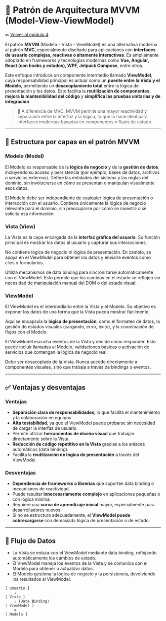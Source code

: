 # 🧱 Patrón de Arquitectura MVVM (Model-View-ViewModel)

🔙 [Volver al módulo 4](../summary.md)

El patrón **MVVM** (Modelo - Vista - ViewModel) es una alternativa moderna al patrón **MVC**, especialmente diseñado para aplicaciones con **interfaces de usuario complejas, reactivas o altamente interactivas**. Es ampliamente adoptado en frameworks y tecnologías modernas como **Vue, Angular, React (con hooks y estados), WPF, Jetpack Compose**, entre otros.

Este enfoque introduce un componente intermedio llamado **ViewModel**, cuya responsabilidad principal es actuar como un **puente entre la Vista y el Modelo**, permitiendo un **desacoplamiento total** entre la lógica de presentación y los datos. Esto facilita la **reutilización de componentes**, **mejora la mantenibilidad del código** y **simplifica las pruebas unitarias y de integración**.

> 📌 A diferencia de MVC, MVVM permite una mayor reactividad y separación entre la interfaz y la lógica, lo que lo hace ideal para interfaces modernas basadas en componentes o flujos de estado.

---

## 🧩 Estructura por capas en el patrón MVVM

### Modelo (Model)

El Modelo es responsable de la **lógica de negocio** y de la **gestión de datos**, incluyendo su acceso y persistencia (por ejemplo, bases de datos, archivos o servicios externos). Define las entidades del sistema y las reglas del dominio, sin involucrarse en cómo se presentan o manipulan visualmente esos datos.

El Modelo debe ser independiente de cualquier lógica de presentación o interacción con el usuario. Contiene únicamente la lógica de negocio relevante para el dominio, sin preocuparse por cómo se muestra o se solicita esa información.

### Vista (View)

La Vista es la capa encargada de la **interfaz gráfica del usuario**. Su función principal es mostrar los datos al usuario y capturar sus interacciones.

No contiene lógica de negocio ni lógica de presentación. En cambio, se apoya en el ViewModel para obtener los datos y enviarle eventos como clics o formularios.

Utiliza mecanismos de data binding para sincronizarse automáticamente con el ViewModel. Esto permite que los cambios en el estado se reflejen sin necesidad de manipulación manual del DOM o del estado visual.

### ViewModel

El ViewModel es el intermediario entre la Vista y el Modelo. Su objetivo es exponer los datos de una forma que la Vista pueda mostrar fácilmente.

Aquí se encapsula la **lógica de presentación**, como el formateo de datos, la gestión de estados visuales (cargando, error, éxito), y la coordinación de flujos con el Modelo.

El ViewModel escucha eventos de la Vista y decide cómo responder. Esto puede incluir llamadas al Modelo, validaciones básicas o activación de servicios que contengan la lógica de negocio real.

Debe ser desacoplado de la Vista. Nunca accede directamente a componentes visuales, sino que trabaja a través de bindings o eventos.

---

## ✅ Ventajas y desventajas

### Ventajas

-   **Separación clara de responsabilidades**, lo que facilita el mantenimiento y la colaboración en equipos.
-   **Alta testabilidad**, ya que el ViewModel puede probarse sin necesidad de cargar la interfaz de usuario.
-   Permite utilizar **herramientas de diseño visual** que trabajan directamente sobre la Vista.
-   **Reducción de código repetitivo en la Vista** gracias a los enlaces automáticos (data binding).
-   Facilita la **reutilización de lógica de presentación** a través del ViewModel.

### Desventajas

-   **Dependencia de frameworks o librerías** que soporten data binding o mecanismos de reactividad.
-   Puede resultar **innecesariamente complejo** en aplicaciones pequeñas o con lógica mínima.
-   Requiere una **curva de aprendizaje inicial** mayor, especialmente para desarrolladores nuevos.
-   Si no se estructura adecuadamente, el **ViewModel puede sobrecargarse** con demasiada lógica de presentación o de estado.

---

## 🔄 Flujo de Datos

-   La Vista se enlaza con el ViewModel mediante data binding, reflejando automáticamente los cambios de estado.
-   El ViewModel maneja los eventos de la Vista y se comunica con el Modelo para obtener o actualizar datos.
-   El Modelo gestiona la lógica de negocio y la persistencia, devolviendo los resultados al ViewModel.

```text
[ Usuario ]
    ↓
[ Vista ]
    ↓ (Data Binding)
[ ViewModel ]
    ⇅
[ Modelo ]
```

